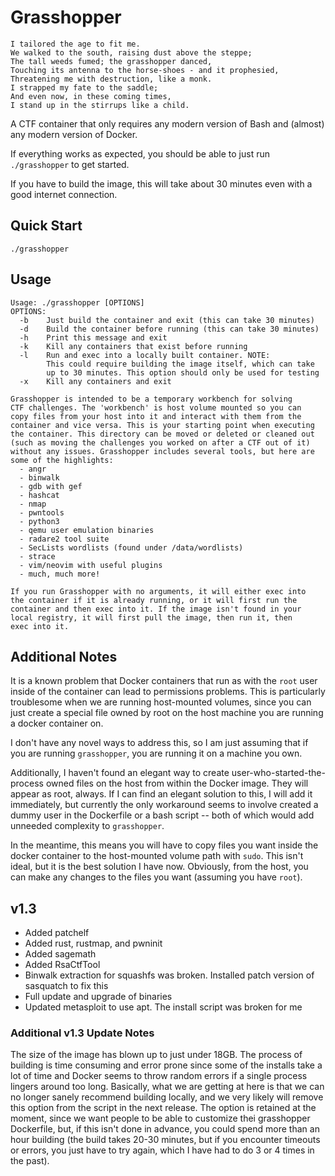 # Grasshopper

```
I tailored the age to fit me.
We walked to the south, raising dust above the steppe;
The tall weeds fumed; the grasshopper danced,
Touching its antenna to the horse-shoes - and it prophesied,
Threatening me with destruction, like a monk.
I strapped my fate to the saddle;
And even now, in these coming times,
I stand up in the stirrups like a child.
```

A CTF container that only requires any modern version of Bash and (almost)
any modern version of Docker.

If everything works as expected, you should be able to just run `./grasshopper` to get started.

If you have to build the image, this will take about 30 minutes even with a good internet connection.

## Quick Start

```
./grasshopper
```

## Usage

```
Usage: ./grasshopper [OPTIONS]
OPTIONS:
  -b    Just build the container and exit (this can take 30 minutes)
  -d    Build the container before running (this can take 30 minutes)
  -h    Print this message and exit
  -k    Kill any containers that exist before running
  -l    Run and exec into a locally built container. NOTE:
        This could require building the image itself, which can take
        up to 30 minutes. This option should only be used for testing
  -x    Kill any containers and exit

Grasshopper is intended to be a temporary workbench for solving
CTF challenges. The 'workbench' is host volume mounted so you can
copy files from your host into it and interact with them from the
container and vice versa. This is your starting point when executing
the container. This directory can be moved or deleted or cleaned out
(such as moving the challenges you worked on after a CTF out of it)
without any issues. Grasshopper includes several tools, but here are
some of the highlights:
  - angr
  - binwalk
  - gdb with gef
  - hashcat
  - nmap
  - pwntools
  - python3
  - qemu user emulation binaries
  - radare2 tool suite
  - SecLists wordlists (found under /data/wordlists)
  - strace
  - vim/neovim with useful plugins
  - much, much more!

If you run Grasshopper with no arguments, it will either exec into
the container if it is already running, or it will first run the
container and then exec into it. If the image isn't found in your
local registry, it will first pull the image, then run it, then
exec into it.
```

## Additional Notes

It is a known problem that Docker containers that run as with the 
`root` user inside of the container can lead to permissions problems.
This is particularly troublesome when we are running host-mounted
volumes, since you can just create a special file owned by root on 
the host machine you are running a docker container on.

I don't have any novel ways to address this, so I am just assuming
that if you are running `grasshopper`, you are running it on a machine 
you own.

Additionally, I haven't found an elegant way to create
user-who-started-the-process owned files on the host from within the
Docker image. They will appear as root, always. If I can find an elegant 
solution to this, I will add it immediately, but currently the only
workaround seems to involve created a dummy user in the Dockerfile or a 
bash script -- both of which would add unneeded complexity to `grasshopper`.

In the meantime, this means you will have to copy files you want inside 
the docker container to the host-mounted volume path with `sudo`. This 
isn't ideal, but it is the best solution I have now. Obviously, from the 
host, you can make any changes to the files you want (assuming you have 
`root`).

## v1.3

- Added patchelf 
- Added rust, rustmap, and pwninit 
- Added sagemath
- Added RsaCtfTool
- Binwalk extraction for squashfs was broken. Installed patch version of sasquatch to fix this
- Full update and upgrade of binaries
- Updated metasploit to use apt. The install script was broken for me

### Additional v1.3 Update Notes

The size of the image has blown up to just under 18GB. The process of building is time consuming and error prone since some of the installs take a lot of time and Docker seems to throw random errors if a single process lingers around too long. Basically, what we are getting at here is that we can no longer sanely recommend building locally, and we very likely will remove this option from the script in the next release. The option is retained at the moment, since we want people to be able to customize thei grasshopper Dockerfile, but, if this isn't done in advance, you could spend more than an hour building (the build takes 20-30 minutes, but if you encounter timeouts or errors, you just have to try again, which I have had to do 3 or 4 times in the past).
